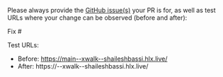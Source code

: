 Please always provide the [GitHub issue(s)](../issues) your PR is for, as well as test URLs where your change can be observed (before and after):

Fix #<gh-issue-id>

Test URLs:
- Before: https://main--xwalk--shaileshbassi.hlx.live/
- After: https://<branch>--xwalk--shaileshbassi.hlx.live/
